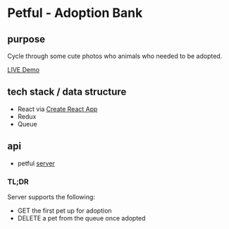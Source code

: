 # Petful - Adoption Bank

## purpose

Cycle through some cute photos who animals who needed to be adopted. 

[LIVE Demo](http://vigilant-spence-01d079.netlify.com/)


## tech stack / data structure
* React via [Create React App](https://github.com/facebookincubator/create-react-app)
* Redux
* Queue


## api
* petful [server](https://github.com/webbkyr/petful-server)

### TL;DR
Server supports the following: 

* GET the first pet up for adoption 
* DELETE a pet from the queue once adopted


